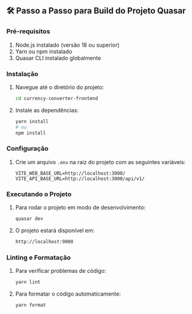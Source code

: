 ## 🛠️ Passo a Passo para Build do Projeto Quasar

### Pré-requisitos
1. Node.js instalado (versão 18 ou superior)
2. Yarn ou npm instalado
3. Quasar CLI instalado globalmente

### Instalação
1. Navegue até o diretório do projeto:
   ```bash
   cd currency-converter-frontend
   ```
2. Instale as dependências:
   ```bash
   yarn install
   # ou
   npm install
   ```

### Configuração
1. Crie um arquivo `.env` na raiz do projeto com as seguintes variáveis:
   ```env
   VITE_WEB_BASE_URL=http://localhost:3000/
   VITE_API_BASE_URL=http://localhost:3000/api/v1/
   ```

### Executando o Projeto
1. Para rodar o projeto em modo de desenvolvimento:
   ```bash
   quasar dev
   ```
2. O projeto estará disponível em:
   ```bash
   http://localhost:9000
   ```

### Linting e Formatação
1. Para verificar problemas de código:
   ```bash
   yarn lint
   ```
2. Para formatar o código automaticamente:
   ```bash
   yarn format
   ```
